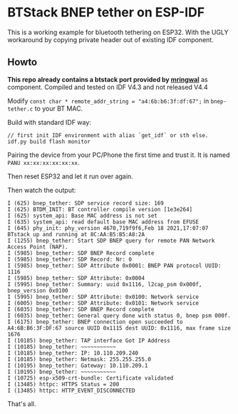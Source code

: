 # BTStack BNEP tether on ESP-IDF

This is a working example for bluetooth tethering on ESP32. With the UGLY workaround by copying private header out of existing IDF component.

## Howto

**This repo already contains a btstack port provided by [mringwal](https://github.com/bluekitchen/btstack/tree/master/port/esp32)** as component. Compiled and tested on IDF V4.3 and not released V4.4

Modify `const char * remote_addr_string = "a4:6b:b6:3f:df:67";` in `bnep-tether.c` to your BT MAC.

Build with standard IDF way:

```
// first init IDF environment with alias `get_idf` or sth else.
idf.py build flash monitor
```

Pairing the device from your PC/Phone the first time and trust it. It is named `PANU xx:xx:xx:xx:xx:xx`.

Then reset ESP32 and let it run over again.

Then watch the output:

```
I (625) bnep_tether: SDP service record size: 169
I (625) BTDM_INIT: BT controller compile version [1e3e264]
I (625) system_api: Base MAC address is not set
I (635) system_api: read default base MAC address from EFUSE
I (645) phy_init: phy_version 4670,719f9f6,Feb 18 2021,17:07:07
BTstack up and running at 8C:AA:B5:B5:A8:2A
I (1255) bnep_tether: Start SDP BNEP query for remote PAN Network Access Point (NAP).
I (5985) bnep_tether: SDP BNEP Record complete
I (5985) bnep_tether: SDP Record: Nr: 0
I (5985) bnep_tether: SDP Attribute 0x0001: BNEP PAN protocol UUID: 1116
I (5985) bnep_tether: SDP Attribute: 0x0004
I (5995) bnep_tether: Summary: uuid 0x1116, l2cap_psm 0x000f, bnep_version 0x0100
I (5995) bnep_tether: SDP Attribute: 0x0100: Network service
I (6005) bnep_tether: SDP Attribute: 0x0101: Network service
I (6035) bnep_tether: SDP BNEP Record complete
I (6035) bnep_tether: General query done with status 0, bnep psm 000f.
I (6175) bnep_tether: BNEP connection open succeeded to A4:6B:B6:3F:DF:67 source UUID 0x1115 dest UUID: 0x1116, max frame size 1676
I (10185) bnep_tether: TAP interface Got IP Address
I (10185) bnep_tether: ~~~~~~~~~~~
I (10185) bnep_tether: IP: 10.110.209.240
I (10185) bnep_tether: Netmask: 255.255.255.0
I (10195) bnep_tether: Gateway: 10.110.209.1
I (10195) bnep_tether: ~~~~~~~~~~~
I (10725) esp-x509-crt-bundle: Certificate validated
I (13485) httpc: HTTPS Status = 200
I (13485) httpc: HTTP_EVENT_DISCONNECTED
```

That's all.
